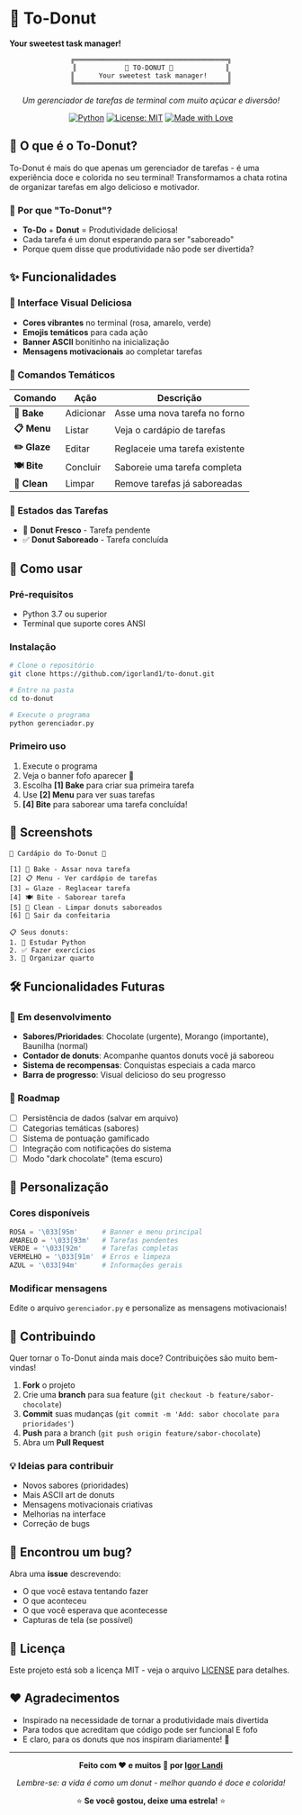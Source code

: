 # 🍩 To-Donut 
**Your sweetest task manager!**

<div align="center">

```
╔══════════════════════════════════════╗
║            🍩 TO-DONUT 🍩             ║
║      Your sweetest task manager!     ║
╚══════════════════════════════════════╝
```

*Um gerenciador de tarefas de terminal com muito açúcar e diversão!*

[![Python](https://img.shields.io/badge/Python-3.7+-blue.svg)](https://python.org)
[![License: MIT](https://img.shields.io/badge/License-MIT-yellow.svg)](https://opensource.org/licenses/MIT)
[![Made with Love](https://img.shields.io/badge/Made%20with-❤️%20%26%20🍩-pink.svg)](https://github.com/igorland1/to-donut)

</div>

## 🎯 O que é o To-Donut?

To-Donut é mais do que apenas um gerenciador de tarefas - é uma experiência doce e colorida no seu terminal! Transformamos a chata rotina de organizar tarefas em algo delicioso e motivador.

### 🌟 Por que "To-Donut"?

- **To-Do** + **Donut** = Produtividade deliciosa! 
- Cada tarefa é um donut esperando para ser "saboreado"
- Porque quem disse que produtividade não pode ser divertida?

## ✨ Funcionalidades

### 🎨 Interface Visual Deliciosa
- **Cores vibrantes** no terminal (rosa, amarelo, verde)
- **Emojis temáticos** para cada ação
- **Banner ASCII** bonitinho na inicialização
- **Mensagens motivacionais** ao completar tarefas

### 🍩 Comandos Temáticos
| Comando | Ação | Descrição |
|---------|------|-----------|
| **🥄 Bake** | Adicionar | Asse uma nova tarefa no forno |
| **📋 Menu** | Listar | Veja o cardápio de tarefas |
| **✏️ Glaze** | Editar | Reglaceie uma tarefa existente |
| **🍽️ Bite** | Concluir | Saboreie uma tarefa completa |
| **🧹 Clean** | Limpar | Remove tarefas já saboreadas |

### 🎯 Estados das Tarefas
- 🍩 **Donut Fresco** - Tarefa pendente
- ✅ **Donut Saboreado** - Tarefa concluída

## 🚀 Como usar

### Pré-requisitos
- Python 3.7 ou superior
- Terminal que suporte cores ANSI

### Instalação
```bash
# Clone o repositório
git clone https://github.com/igorland1/to-donut.git

# Entre na pasta
cd to-donut

# Execute o programa
python gerenciador.py
```

### Primeiro uso
1. Execute o programa
2. Veja o banner fofo aparecer 🍩
3. Escolha **[1] Bake** para criar sua primeira tarefa
4. Use **[2] Menu** para ver suas tarefas
5. **[4] Bite** para saborear uma tarefa concluída!

## 📸 Screenshots

```
🍩 Cardápio do To-Donut 🍩

[1] 🥄 Bake - Assar nova tarefa
[2] 📋 Menu - Ver cardápio de tarefas  
[3] ✏️ Glaze - Reglacear tarefa
[4] 🍽️ Bite - Saborear tarefa
[5] 🧹 Clean - Limpar donuts saboreados
[6] 🚪 Sair da confeitaria

📋 Seus donuts:
1. 🍩 Estudar Python
2. ✅ Fazer exercícios
3. 🍩 Organizar quarto
```

## 🛠️ Funcionalidades Futuras

### 🍫 Em desenvolvimento
- **Sabores/Prioridades**: Chocolate (urgente), Morango (importante), Baunilha (normal)
- **Contador de donuts**: Acompanhe quantos donuts você já saboreou
- **Sistema de recompensas**: Conquistas especiais a cada marco
- **Barra de progresso**: Visual delicioso do seu progresso

### 🌟 Roadmap
- [ ] Persistência de dados (salvar em arquivo)
- [ ] Categorias temáticas (sabores)
- [ ] Sistema de pontuação gamificado
- [ ] Integração com notificações do sistema
- [ ] Modo "dark chocolate" (tema escuro)

## 🎨 Personalização

### Cores disponíveis
```python
ROSA = '\033[95m'      # Banner e menu principal
AMARELO = '\033[93m'   # Tarefas pendentes  
VERDE = '\033[92m'     # Tarefas completas
VERMELHO = '\033[91m'  # Erros e limpeza
AZUL = '\033[94m'      # Informações gerais
```

### Modificar mensagens
Edite o arquivo `gerenciador.py` e personalize as mensagens motivacionais!

## 🤝 Contribuindo

Quer tornar o To-Donut ainda mais doce? Contribuições são muito bem-vindas!

1. **Fork** o projeto
2. Crie uma **branch** para sua feature (`git checkout -b feature/sabor-chocolate`)
3. **Commit** suas mudanças (`git commit -m 'Add: sabor chocolate para prioridades'`)
4. **Push** para a branch (`git push origin feature/sabor-chocolate`)
5. Abra um **Pull Request**

### 💡 Ideias para contribuir
- Novos sabores (prioridades)
- Mais ASCII art de donuts
- Mensagens motivacionais criativas
- Melhorias na interface
- Correção de bugs

## 🐛 Encontrou um bug?

Abra uma **issue** descrevendo:
- O que você estava tentando fazer
- O que aconteceu 
- O que você esperava que acontecesse
- Capturas de tela (se possível)

## 📄 Licença

Este projeto está sob a licença MIT - veja o arquivo [LICENSE](LICENSE) para detalhes.

## ❤️ Agradecimentos

- Inspirado na necessidade de tornar a produtividade mais divertida
- Para todos que acreditam que código pode ser funcional E fofo
- E claro, para os donuts que nos inspiram diariamente! 🍩

---

<div align="center">

**Feito com ❤️ e muitos 🍩 por [Igor Landi](https://github.com/igorland1)**

*Lembre-se: a vida é como um donut - melhor quando é doce e colorida!*

⭐ **Se você gostou, deixe uma estrela!** ⭐

</div>
